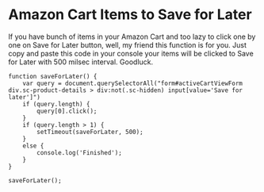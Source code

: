 # Amazon Cart Items to Save for Later

If you have bunch of items in your Amazon Cart and too lazy to click one by one on Save for Later button, well, my friend this function is for you.
Just copy and paste this code in your console your items will be clicked to Save for Later with 500 milsec interval. Goodluck.


```
function saveForLater() {
	var query = document.querySelectorAll("form#activeCartViewForm div.sc-product-details > div:not(.sc-hidden) input[value='Save for later']")
	if (query.length) {
		query[0].click();
	}
	if (query.length > 1) {
		setTimeout(saveForLater, 500);
	}
	else {
		console.log('Finished');
	}
}

saveForLater();
```

